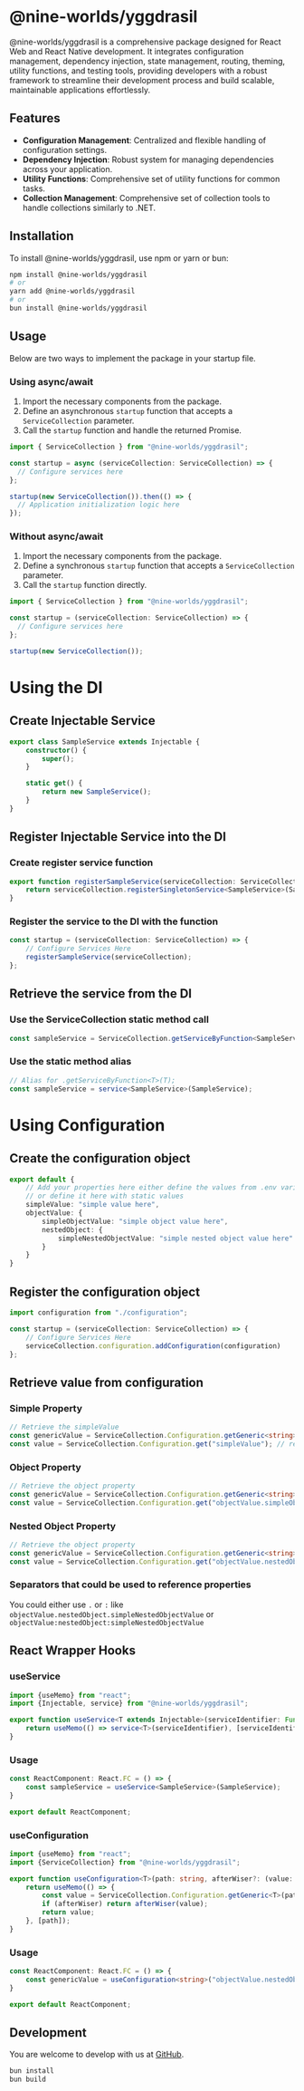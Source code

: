 # @nine-worlds/yggdrasil

@nine-worlds/yggdrasil is a comprehensive package designed for React Web and React Native development. It integrates configuration management, dependency injection, state management, routing, theming, utility functions, and testing tools, providing developers with a robust framework to streamline their development process and build scalable, maintainable applications effortlessly.

## Features

- **Configuration Management**: Centralized and flexible handling of configuration settings.
- **Dependency Injection**: Robust system for managing dependencies across your application.
- **Utility Functions**: Comprehensive set of utility functions for common tasks.
- **Collection Management**: Comprehensive set of collection tools to handle collections similarly to .NET.

## Installation

To install @nine-worlds/yggdrasil, use npm or yarn or bun:

```bash
npm install @nine-worlds/yggdrasil
# or
yarn add @nine-worlds/yggdrasil
# or
bun install @nine-worlds/yggdrasil
```

## Usage

Below are two ways to implement the package in your startup file.

### Using async/await

1. Import the necessary components from the package.
2. Define an asynchronous `startup` function that accepts a `ServiceCollection` parameter.
3. Call the `startup` function and handle the returned Promise.

```typescript
import { ServiceCollection } from "@nine-worlds/yggdrasil";

const startup = async (serviceCollection: ServiceCollection) => {
  // Configure services here
};

startup(new ServiceCollection()).then(() => {
  // Application initialization logic here
});
```

### Without async/await

1. Import the necessary components from the package.
2. Define a synchronous `startup` function that accepts a `ServiceCollection` parameter.
3. Call the `startup` function directly.

```typescript
import { ServiceCollection } from "@nine-worlds/yggdrasil";

const startup = (serviceCollection: ServiceCollection) => {
  // Configure services here
};

startup(new ServiceCollection());
```
# Using the DI
## Create Injectable Service
```typescript
export class SampleService extends Injectable {
    constructor() {
        super();
    }

    static get() {
        return new SampleService();
    }
}
```

## Register Injectable Service into the DI

### Create register service function
```typescript
export function registerSampleService(serviceCollection: ServiceCollection): ServiceCollection {
    return serviceCollection.registerSingletonService<SampleService>(SampleService.get())
}
```

### Register the service to the DI with the function
```typescript
const startup = (serviceCollection: ServiceCollection) => {
    // Configure Services Here
    registerSampleService(serviceCollection);
};
```

## Retrieve the service from the DI
### Use the ServiceCollection static method call
```typescript
const sampleService = ServiceCollection.getServiceByFunction<SampleService>(SampleService);
```
### Use the static method alias
```typescript
// Alias for .getServiceByFunction<T>(T);
const sampleService = service<SampleService>(SampleService);
```

# Using Configuration
## Create the configuration object
```typescript
export default {
    // Add your properties here either define the values from .env variables
    // or define it here with static values
    simpleValue: "simple value here",
    objectValue: {
        simpleObjectValue: "simple object value here",
        nestedObject: {
            simpleNestedObjectValue: "simple nested object value here"
        }
    }
}
```

## Register the configuration object
```typescript
import configuration from "./configuration";

const startup = (serviceCollection: ServiceCollection) => {
    // Configure Services Here
    serviceCollection.configuration.addConfiguration(configuration)
};
```

## Retrieve value from configuration
### Simple Property
```typescript
// Retrieve the simpleValue
const genericValue = ServiceCollection.Configuration.getGeneric<string>("simpleValue"); // returns "simple value here" as a string
const value = ServiceCollection.Configuration.get("simpleValue"); // returns the "simple value here" as any
```

### Object Property
```typescript
// Retrieve the object property
const genericValue = ServiceCollection.Configuration.getGeneric<string>("objectValue.simpleObjectValue"); // returns "simple object value here" as a string
const value = ServiceCollection.Configuration.get("objectValue.simpleObjectValue"); // returns the "simple object value here" as any
```

### Nested Object Property
```typescript
// Retrieve the object property
const genericValue = ServiceCollection.Configuration.getGeneric<string>("objectValue.nestedObject.simpleNestedObjectValue"); // returns "simple nested object value here" as a string
const value = ServiceCollection.Configuration.get("objectValue.nestedObject.simpleNestedObjectValue"); // returns the "simple nested object value here" as any
```

### Separators that could be used to reference properties
You could either use `.` or `:` like `objectValue.nestedObject.simpleNestedObjectValue` or `objectValue:nestedObject:simpleNestedObjectValue`

## React Wrapper Hooks
### useService 
```typescript
import {useMemo} from "react";
import {Injectable, service} from "@nine-worlds/yggdrasil";

export function useService<T extends Injectable>(serviceIdentifier: Function) {
    return useMemo(() => service<T>(serviceIdentifier), [serviceIdentifier]);
}
```

### Usage
```typescript jsx
const ReactComponent: React.FC = () => {
    const sampleService = useService<SampleService>(SampleService);
}

export default ReactComponent;
```

### useConfiguration
```typescript
import {useMemo} from "react";
import {ServiceCollection} from "@nine-worlds/yggdrasil";

export function useConfiguration<T>(path: string, afterWiser?: (value: T) => T): T {
    return useMemo(() => {
        const value = ServiceCollection.Configuration.getGeneric<T>(path);
        if (afterWiser) return afterWiser(value);
        return value;
    }, [path]);
}
```

### Usage
```typescript jsx
const ReactComponent: React.FC = () => {
    const genericValue = useConfiguration<string>("objectValue.nestedObject.simpleNestedObjectValue");
}

export default ReactComponent;
```

## Development
You are welcome to develop with us at [GitHub](https://github.com/nine-worlds/yggdrasil).

```powershell
bun install
bun build
```
